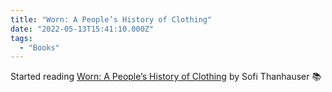 ```yaml
---
title: "Worn: A People’s History of Clothing"
date: "2022-05-13T15:41:10.000Z"
tags: 
  - "Books"
---
```


Started reading [Worn: A People’s History of Clothing](https://bookshop.org/a/21729/9780525566731) by Sofi Thanhauser 📚
